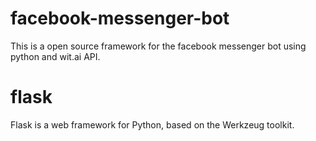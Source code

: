 # facebook-messenger-bot
This is a open source framework for the facebook messenger bot using python and wit.ai API.

# flask
Flask is a web framework for Python, based on the Werkzeug toolkit.
